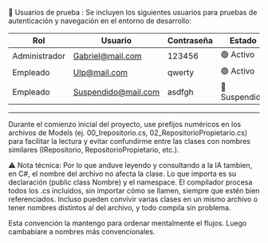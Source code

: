 
 🔐 Usuarios de prueba : Se incluyen los siguientes usuarios para pruebas de autenticación y navegación en el entorno de desarrollo:

|       Rol     |        Usuario         | Contraseña |    Estado     |
|---------------|------------------------|------------|--------------|
| Administrador | Gabriel@mail.com       |   123456   |🟢 Activo     |
| Empleado      | Ulp@mail.com           |   qwerty   |🟢 Activo     |
| Empleado      | Suspendido@mail.com    |   asdfgh   |🔴 Suspendido |


______________________________________________________________________________________________________________

Durante el comienzo inicial del proyecto, use prefijos numéricos en los archivos de Models (ej. 00_Irepositorio.cs, 02_RepositorioPropietario.cs) para facilitar la lectura y evitar confundirme entre las clases con nombres similares (IRepositorio, RepositorioPropietario, etc.).


⚠️ Nota técnica: Por lo que anduve leyendo y consultando a la IA tambien, en C#, el nombre del archivo no afecta la clase. Lo que importa es su declaración (public class Nombre) y el namespace. El compilador procesa todos los .cs incluidos, sin importar cómo se llamen, siempre que estén bien referenciados. Incluso pueden convivir varias clases en un mismo archivo o tener nombres distintos al del archivo, y todo compila sin problema.


Esta convención la mantengo para ordenar mentalmente el flujos. Luego cambabiare a nombres más convencionales.
